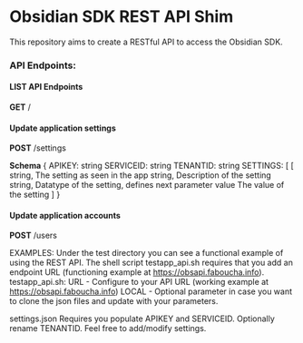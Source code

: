 # Obsidian SDK REST API Shim
This repository aims to create a RESTful API to access the Obsidian SDK. 

### API Endpoints:
#### LIST API Endpoints
  **GET** /
#### Update application settings
  **POST** /settings

  **Schema**
  {
    APIKEY: string
    SERVICEID: string
    TENANTID: string
    SETTINGS: [
      [
        string,              The setting as seen in the app
        string,              Description of the setting
        string,              Datatype of the setting, defines next parameter
        value                The value of the setting
      ]
  }
        
#### Update application accounts
  **POST** /users


EXAMPLES:
Under the test directory you can see a functional example of using the REST API.
The shell script testapp_api.sh requires that you add an endpoint URL (functioning example at https://obsapi.faboucha.info). 
testapp_api.sh:
   URL - Configure to your API URL (working example at https://obsapi.faboucha.info)
   LOCAL - Optional parameter in case you want to clone the json files and update with your parameters.

settings.json
  Requires you populate APIKEY and SERVICEID. Optionally rename TENANTID.
  Feel free to add/modify settings.
